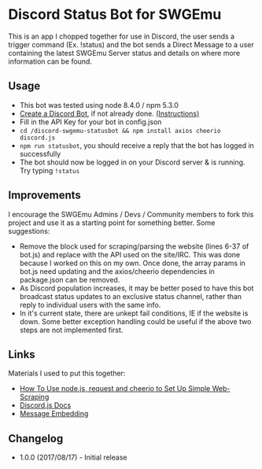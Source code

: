 # Discord Status Bot for SWGEmu

This is an app I chopped together for use in Discord, the user sends a trigger command (Ex. !status) and the bot sends a Direct Message to a user containing the latest SWGEmu Server status and details on where more information can be found.

## Usage
* This bot was tested using node 8.4.0 / npm 5.3.0
* [Create a Discord Bot](https://discordapp.com/developers/applications/me), if not already done. [(Instructions)](https://github.com/reactiflux/discord-irc/wiki/Creating-a-discord-bot-&-getting-a-token)
* Fill in the API Key for your bot in config.json
* ````cd /discord-swgemu-statusbot && npm install axios cheerio discord.js````
* ````npm run statusbot````, you should receive a reply that the bot has logged in successfully
* The bot should now be logged in on your Discord server & is running. Try typing ````!status````

## Improvements
I encourage the SWGEmu Admins / Devs / Community members to fork this project and use it as a starting point for something better. Some suggestions:

* Remove the block used for scraping/parsing the website (lines 6-37 of bot.js) and replace with the API used on the site/IRC. This was done because I worked on this on my own. Once done, the array params in bot.js need updating and the axios/cheerio dependencies in package.json can be removed.
* As Discord population increases, it may be better posed to have this bot broadcast status updates to an exclusive status channel, rather than reply to individual users with the same info.
* In it's current state, there are unkept fail conditions, IE if the website is down. Some better exception handling could be useful if the above two steps are not implemented first.

## Links
Materials I used to put this together:

* [How To Use node.js, request and cheerio to Set Up Simple Web-Scraping](https://www.digitalocean.com/community/tutorials/how-to-use-node-js-request-and-cheerio-to-set-up-simple-web-scraping)
* [Discord.js Docs](https://discord.js.org/#/docs/main/stable/general/welcome)
* [Message Embedding](https://anidiotsguide.gitbooks.io/discord-js-bot-guide/examples/using-embeds-in-messages.html)

## Changelog

* 1.0.0 (2017/08/17) - Initial release